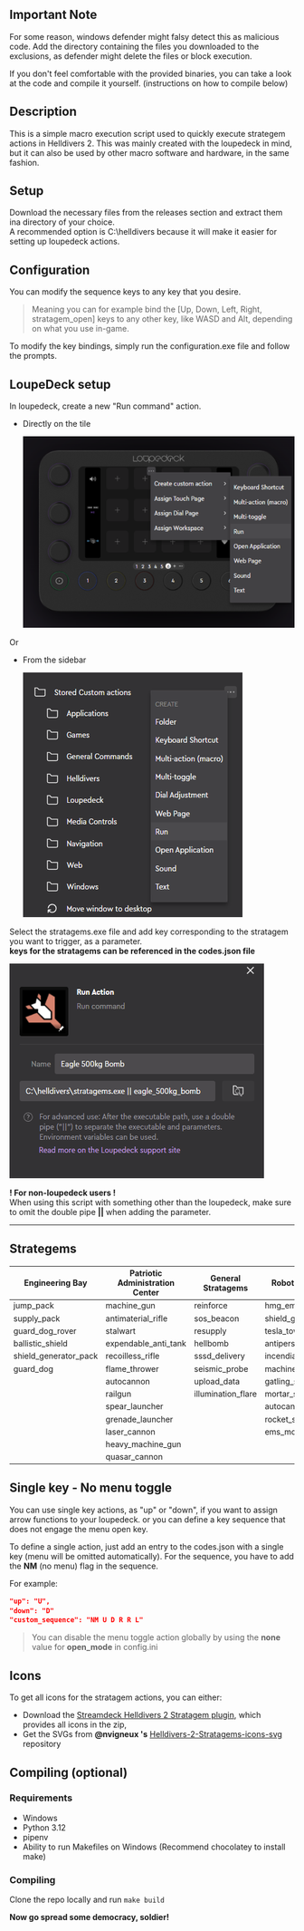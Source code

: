 ## Important Note

For some reason, windows defender might falsy detect this as malicious code.
Add the directory containing the files you downloaded to the exclusions, as defender might delete the files or block execution.

If you don't feel comfortable with the provided binaries, you can take a look at the code and compile it yourself. (instructions on how to compile below)

## Description

This is a simple macro execution script used to quickly execute strategem actions in Helldivers 2.
This was mainly created with the loupedeck in mind, but it can also be used by other macro software and hardware, in the same fashion.

## Setup

Download the necessary files from the releases section and extract them ina directory of your choice.<br>
A recommended option is C:\helldivers because it will make it easier for setting up loupedeck actions.

## Configuration

You can modify the sequence keys to any key that you desire.
> Meaning you can for example bind the [Up, Down, Left, Right, stratagem_open] keys to any other key, like WASD and Alt, depending on what you use in-game.

To modify the key bindings, simply run the  configuration.exe file and follow the prompts.

## LoupeDeck setup

In loupedeck, create a new "Run command" action.

- Directly on the tile

  ![loupedeck_create_action_from_tile](./readme_media/loupedeck_create_action_from_tile.png)

Or

- From the sidebar

  ![loupedeck_create_action_from_sidebar](./readme_media/loupedeck_create_action_from_sidebar.png)


Select the stratagems.exe file and add key corresponding to the stratagem you want to trigger, as a parameter.<br>
**keys for the stratagems can be referenced in the codes.json file**

![run_action_dialog](./readme_media/run_action_dialog.png)

**! For non-loupedeck users !**<br>
When using this script with something other than the loupedeck, make sure to omit the double pipe **||** when adding the parameter.

---
## Strategems
| Engineering Bay          | Patriotic Administration Center| General Stratagems    | Robotics Workshop             | Orbital Cannons           | Hanger                   | Suits    |
|--------------------------|----------------------|-----------------------|-------------------------|---------------------------|--------------------------|--------------------------|
| jump_pack                | machine_gun          | reinforce             | hmg_emplacement         | orbital_gatling_barrage   | eagle_strafing_run       | patriot_exosuit          |
| supply_pack              | antimaterial_rifle   | sos_beacon            | shield_generator        | orbital_airburst_strike   | eagle_airstrike          |                          |
| guard_dog_rover          | stalwart             | resupply              | tesla_tower             | orbital_120mm_barrage     | eagle_cluster_bomb       |                          |
| ballistic_shield         | expendable_anti_tank | hellbomb              | antipersonnel_minefield | orbital_380mm_barrage     | eagle_napalm_airstrike   |                          |
| shield_generator_pack    | recoilless_rifle     | sssd_delivery         | incendiary_mines        | orbital_walking_barrage   | eagle_smoke_strike       |                          |
| guard_dog                | flame_thrower        | seismic_probe         | machine_gun_sentry      | orbital_laser             | eagle_110mm_rocket_pods  |                          |
|                          | autocannon           | upload_data           | gatling_sentry          | orbital_railcannon_strike | eagle_500kg_bomb         |                          |
|                          | railgun              | illumination_flare    | mortar_sentry           | orbital_precision_strike  | eagle_rearm              |                          |
|                          | spear_launcher       |                       | autocannon_sentry       | orbital_gas_strike        |                          |                          |
|                          | grenade_launcher     |                       | rocket_sentry           | orbital_ems_strike        |                          |                          |
|                          | laser_cannon         |                       | ems_mortar_sentry       | orbital_smoke_strike      |                          |                          |
|                          | heavy_machine_gun    |                       |                         |                           |                          |                          |
|                          | quasar_cannon        |                       |                         |                           |                          |                          |


## Single key - No menu toggle

You can use single key actions, as "up" or "down", if you want to assign arrow functions to your loupedeck.
or you can define a key sequence that does not engage the menu open key.

To define a single action, just add an entry to the codes.json with a single key (menu will be omitted automatically).
For the sequence, you have to add the **NM** (no menu) flag in the sequence.


For example:
```json
"up": "U",
"down": "D"
"custom_sequence": "NM U D R R L"
```

>You can disable the menu toggle action globally by using the **none** value for **open_mode** in config.ini


## Icons

To get all icons for the stratagem actions, you can either:
- Download the [Streamdeck Helldivers 2 Stratagem plugin](https://marketplace.elgato.com/product/helldivers-2-stratagem-0c648333-25a0-403f-9894-22c5f6b1ff89), which provides all icons in the zip,
- Get the SVGs from **@nvigneux 's** [Helldivers-2-Stratagems-icons-svg](https://github.com/nvigneux/Helldivers-2-Stratagems-icons-svg?tab=readme-ov-file) repository

## Compiling (optional)

### Requirements
- Windows
- Python 3.12
- pipenv
- Ability to run Makefiles on Windows (Recommend chocolatey to install make)

### Compiling
Clone the repo locally and run ```make build```

**Now go spread some democracy, soldier!**
